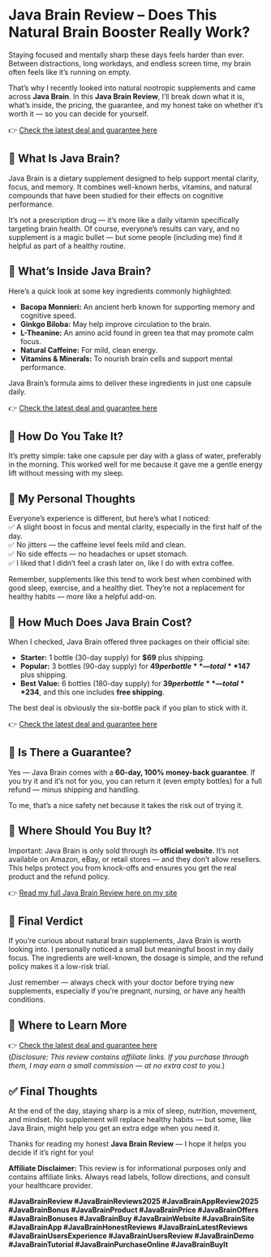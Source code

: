 # Java Brain Review – Does This Natural Brain Booster Really Work?

Staying focused and mentally sharp these days feels harder than ever. Between distractions, long workdays, and endless screen time, my brain often feels like it’s running on empty.

That’s why I recently looked into natural nootropic supplements and came across **Java Brain**. In this **Java Brain Review**, I’ll break down what it is, what’s inside, the pricing, the guarantee, and my honest take on whether it’s worth it — so you can decide for yourself.

👉 [Check the latest deal and guarantee here](https://makreview.com/java-brain-review/) 

## 📌 What Is Java Brain?

Java Brain is a dietary supplement designed to help support mental clarity, focus, and memory. It combines well-known herbs, vitamins, and natural compounds that have been studied for their effects on cognitive performance.

It’s not a prescription drug — it’s more like a daily vitamin specifically targeting brain health. Of course, everyone’s results can vary, and no supplement is a magic bullet — but some people (including me) find it helpful as part of a healthy routine.

## 📌 What’s Inside Java Brain?

Here’s a quick look at some key ingredients commonly highlighted:

- **Bacopa Monnieri:** An ancient herb known for supporting memory and cognitive speed.
- **Ginkgo Biloba:** May help improve circulation to the brain.
- **L-Theanine:** An amino acid found in green tea that may promote calm focus.
- **Natural Caffeine:** For mild, clean energy.
- **Vitamins & Minerals:** To nourish brain cells and support mental performance.

Java Brain’s formula aims to deliver these ingredients in just one capsule daily.

👉 [Check the latest deal and guarantee here](https://makreview.com/java-brain-review/) 

## 📌 How Do You Take It?

It’s pretty simple: take one capsule per day with a glass of water, preferably in the morning. This worked well for me because it gave me a gentle energy lift without messing with my sleep.

## 📌 My Personal Thoughts

Everyone’s experience is different, but here’s what I noticed:  
✅ A slight boost in focus and mental clarity, especially in the first half of the day.  
✅ No jitters — the caffeine level feels mild and clean.  
✅ No side effects — no headaches or upset stomach.  
✅ I liked that I didn’t feel a crash later on, like I do with extra coffee.

Remember, supplements like this tend to work best when combined with good sleep, exercise, and a healthy diet. They’re not a replacement for healthy habits — more like a helpful add-on.

## 📌 How Much Does Java Brain Cost?

When I checked, Java Brain offered three packages on their official site:

- **Starter:** 1 bottle (30-day supply) for **$69** plus shipping.
- **Popular:** 3 bottles (90-day supply) for **$49 per bottle** — total **$147** plus shipping.
- **Best Value:** 6 bottles (180-day supply) for **$39 per bottle** — total **$234**, and this one includes **free shipping**.

The best deal is obviously the six-bottle pack if you plan to stick with it.

👉 [Check the latest deal and guarantee here](https://makreview.com/java-brain-review/) 

## 📌 Is There a Guarantee?

Yes — Java Brain comes with a **60-day, 100% money-back guarantee**. If you try it and it’s not for you, you can return it (even empty bottles) for a full refund — minus shipping and handling.

To me, that’s a nice safety net because it takes the risk out of trying it.

## 📌 Where Should You Buy It?

Important: Java Brain is only sold through its **official website**. It’s not available on Amazon, eBay, or retail stores — and they don’t allow resellers. This helps protect you from knock-offs and ensures you get the real product and the refund policy.

👉 [Read my full Java Brain Review here on my site](https://makreview.com/java-brain-review/)

## 📌 Final Verdict

If you’re curious about natural brain supplements, Java Brain is worth looking into. I personally noticed a small but meaningful boost in my daily focus. The ingredients are well-known, the dosage is simple, and the refund policy makes it a low-risk trial.

Just remember — always check with your doctor before trying new supplements, especially if you’re pregnant, nursing, or have any health conditions.

## 📌 Where to Learn More

👉 [Check the latest deal and guarantee here](https://makreview.com/java-brain-review/)  
(*Disclosure: This review contains affiliate links. If you purchase through them, I may earn a small commission — at no extra cost to you.*)

## ✅ Final Thoughts

At the end of the day, staying sharp is a mix of sleep, nutrition, movement, and mindset. No supplement will replace healthy habits — but some, like Java Brain, might help you get an extra edge when you need it.

Thanks for reading my honest **Java Brain Review** — I hope it helps you decide if it’s right for you!



**Affiliate Disclaimer:** This review is for informational purposes only and contains affiliate links. Always read labels, follow directions, and consult your healthcare provider.


**#JavaBrainReview #JavaBrainReviews2025 #JavaBrainAppReview2025 #JavaBrainBonus #JavaBrainProduct #JavaBrainPrice #JavaBrainOffers #JavaBrainBonuses #JavaBrainBuy #JavaBrainWebsite #JavaBrainSite #JavaBrainApp #JavaBrainHonestReviews #JavaBrainLatestReviews #JavaBrainUsersExperience #JavaBrainUsersReview #JavaBrainDemo #JavaBrainTutorial #JavaBrainPurchaseOnline #JavaBrainBuyIt**
